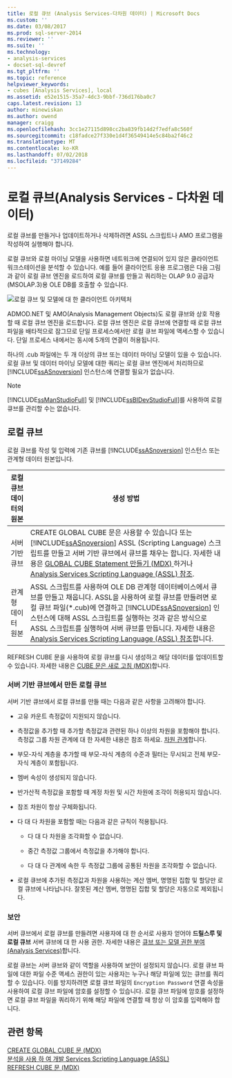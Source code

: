 ```yaml
---
title: 로컬 큐브 (Analysis Services-다차원 데이터) | Microsoft Docs
ms.custom: ''
ms.date: 03/08/2017
ms.prod: sql-server-2014
ms.reviewer: ''
ms.suite: ''
ms.technology:
- analysis-services
- docset-sql-devref
ms.tgt_pltfrm: ''
ms.topic: reference
helpviewer_keywords:
- cubes [Analysis Services], local
ms.assetid: e52e1515-35a7-4dc3-9bbf-736d176ba0c7
caps.latest.revision: 13
author: minewiskan
ms.author: owend
manager: craigg
ms.openlocfilehash: 3cc1e27115d898cc2ba839fb14d2f7edfa8c560f
ms.sourcegitcommit: c18fadce27f330e1d4f36549414e5c84ba2f46c2
ms.translationtype: MT
ms.contentlocale: ko-KR
ms.lasthandoff: 07/02/2018
ms.locfileid: "37149284"
---
```

# <a name="local-cubes-analysis-services---multidimensional-data"></a>로컬 큐브(Analysis Services - 다차원 데이터)
  로컬 큐브를 만들거나 업데이트하거나 삭제하려면 ASSL 스크립트나 AMO 프로그램을 작성하여 실행해야 합니다.  
  
 로컬 큐브와 로컬 마이닝 모델을 사용하면 네트워크에 연결되어 있지 않은 클라이언트 워크스테이션을 분석할 수 있습니다. 예를 들어 클라이언트 응용 프로그램은 다음 그림과 같이 로컬 큐브 엔진을 로드하여 로컬 큐브를 만들고 쿼리하는 OLAP 9.0 공급자(MSOLAP.3)용 OLE DB를 호출할 수 있습니다.  
  
 ![로컬 큐브 및 모델에 대 한 클라이언트 아키텍처](../../../analysis-services/dev-guide/media/as-localcubearch9.gif "로컬 큐브 및 모델에 대 한 클라이언트 아키텍처")  
  
 ADMOD.NET 및 AMO(Analysis Management Objects)도 로컬 큐브와 상호 작용할 때 로컬 큐브 엔진을 로드합니다. 로컬 큐브 엔진은 로컬 큐브에 연결할 때 로컬 큐브 파일을 배타적으로 잠그므로 단일 프로세스에서만 로컬 큐브 파일에 액세스할 수 있습니다. 단일 프로세스 내에서는 동시에 5개의 연결이 허용됩니다.  
  
 하나의 .cub 파일에는 두 개 이상의 큐브 또는 데이터 마이닝 모델이 있을 수 있습니다. 로컬 큐브 및 데이터 마이닝 모델에 대한 쿼리는 로컬 큐브 엔진에서 처리하므로 [!INCLUDE[ssASnoversion](../../../includes/ssasnoversion-md.md)] 인스턴스에 연결할 필요가 없습니다.  
  
> [!NOTE]  
>  [!INCLUDE[ssManStudioFull](../../../includes/ssmanstudiofull-md.md)] 및 [!INCLUDE[ssBIDevStudioFull](../../../includes/ssbidevstudiofull-md.md)]를 사용하여 로컬 큐브를 관리할 수는 없습니다.  
  
## <a name="local-cubes"></a>로컬 큐브  
 로컬 큐브를 작성 및 입력에 기존 큐브를 [!INCLUDE[ssASnoversion](../../../includes/ssasnoversion-md.md)] 인스턴스 또는 관계형 데이터 원본입니다.  
  
|로컬 큐브 데이터의 원본|생성 방법|  
|------------------------------------|---------------------|  
|서버 기반 큐브|CREATE GLOBAL CUBE 문은 사용할 수 있습니다 또는 [!INCLUDE[ssASnoversion](../../../includes/ssasnoversion-md.md)] ASSL (Scripting Language) 스크립트를 만들고 서버 기반 큐브에서 큐브를 채우는 합니다. 자세한 내용은 [GLOBAL CUBE Statement 만들기 &#40;MDX&#41; ](/sql/mdx/mdx-data-definition-create-global-cube) 하거나 [Analysis Services Scripting Language &#40;ASSL&#41; 참조](../../scripting/analysis-services-scripting-language-assl-for-xmla.md).|  
|관계형 데이터 원본|ASSL 스크립트를 사용하여 OLE DB 관계형 데이터베이스에서 큐브를 만들고 채웁니다. ASSL을 사용하여 로컬 큐브를 만들려면 로컬 큐브 파일(*.cub)에 연결하고 [!INCLUDE[ssASnoversion](../../../includes/ssasnoversion-md.md)] 인스턴스에 대해 ASSL 스크립트를 실행하는 것과 같은 방식으로 ASSL 스크립트를 실행하여 서버 큐브를 만듭니다. 자세한 내용은 [Analysis Services Scripting Language &#40;ASSL&#41; 참조](../../scripting/analysis-services-scripting-language-assl-for-xmla.md)합니다.|  
  
 REFRESH CUBE 문을 사용하여 로컬 큐브를 다시 생성하고 해당 데이터를 업데이트할 수 있습니다. 자세한 내용은 [CUBE 문은 새로 고침 &#40;MDX&#41;](/sql/mdx/mdx-data-definition-refresh-cube)합니다.  
  
### <a name="local-cubes-created-from-server-based-cubes"></a>서버 기반 큐브에서 만든 로컬 큐브  
 서버 기반 큐브에서 로컬 큐브를 만들 때는 다음과 같은 사항을 고려해야 합니다.  
  
-   고유 카운트 측정값이 지원되지 않습니다.  
  
-   측정값을 추가할 때 추가할 측정값과 관련된 하나 이상의 차원을 포함해야 합니다. 측정값 그룹 차원 관계에 대 한 자세한 내용은 참조 하세요. [차원 관계](../../multidimensional-models-olap-logical-cube-objects/dimension-relationships.md)합니다.  
  
-   부모-자식 계층을 추가할 때 부모-자식 계층의 수준과 필터는 무시되고 전체 부모-자식 계층이 포함됩니다.  
  
-   멤버 속성이 생성되지 않습니다.  
  
-   반가산적 측정값을 포함할 때 계정 차원 및 시간 차원에 조각이 허용되지 않습니다.  
  
-   참조 차원이 항상 구체화됩니다.  
  
-   다 대 다 차원을 포함할 때는 다음과 같은 규칙이 적용됩니다.  
  
    -   다 대 다 차원을 조각화할 수 없습니다.  
  
    -   중간 측정값 그룹에서 측정값을 추가해야 합니다.  
  
    -   다 대 다 관계에 속한 두 측정값 그룹에 공통된 차원을 조각화할 수 없습니다.  
  
-   로컬 큐브에 추가된 측정값과 차원을 사용하는 계산 멤버, 명명된 집합 및 할당만 로컬 큐브에 나타납니다. 잘못된 계산 멤버, 명명된 집합 및 할당은 자동으로 제외됩니다.  
  
### <a name="security"></a>보안  
 서버 큐브에서 로컬 큐브를 만들려면 사용자에 대 한 순서로 사용자 얻어야 **드릴스루 및 로컬 큐브** 서버 큐브에 대 한 사용 권한. 자세한 내용은 [큐브 또는 모델 권한 부여 &#40;Analysis Services&#41;](../../multidimensional-models/grant-cube-or-model-permissions-analysis-services.md)합니다.  
  
 로컬 큐브는 서버 큐브와 같이 역할을 사용하여 보안이 설정되지 않습니다. 로컬 큐브 파일에 대한 파일 수준 액세스 권한이 있는 사용자는 누구나 해당 파일에 있는 큐브를 쿼리할 수 있습니다. 이를 방지하려면 로컬 큐브 파일의 `Encryption Password` 연결 속성을 사용하여 로컬 큐브 파일에 암호를 설정할 수 있습니다. 로컬 큐브 파일에 암호를 설정하면 로컬 큐브 파일을 쿼리하기 위해 해당 파일에 연결할 때 항상 이 암호를 입력해야 합니다.  
  
## <a name="see-also"></a>관련 항목  
 [CREATE GLOBAL CUBE 문 &#40;MDX&#41;](/sql/mdx/mdx-data-definition-create-global-cube)   
 [분석을 사용 하 여 개발 Services Scripting Language &#40;ASSL&#41;](../scripting-language-assl/developing-with-analysis-services-scripting-language-assl.md)   
 [REFRESH CUBE 문 &#40;MDX&#41;](/sql/mdx/mdx-data-definition-refresh-cube)  
  
  
